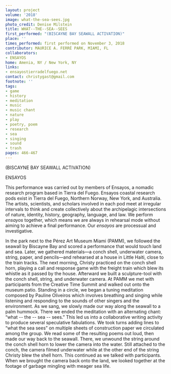 ```yaml
---
layout: project
volume: '2018'
image: what-the-sea-sees.jpg
photo_credit: Denise Milstein
title: WHAT--THE--SEA--SEES
first_performed: "(BISCAYNE BAY SEAWALL ACTIVATION)"
place: ''
times_performed: first performed on November 3, 2018
contributor: MAURICE A. FERRÉ PARK, MIAMI, FL
collaborators:
- ENSAYOS
home: Amenia, NY / New York, NY
links:
- ensayostierradelfuego.net
contact: christygast@gmail.com
footnote: ''
tags:
- game
- history
- meditation
- music
- music chant
- nature
- play
- poetry, poem
- research
- sea
- singing
- sound
- trash
pages: 466-467
---
```




(BISCAYNE BAY SEAWALL ACTIVATION)

ENSAYOS

This performance was carried out by members of Ensayos, a nomadic research program based in Tierra del Fuego. Ensayos coastal research pods exist in Tierra del Fuego, Northern Norway, New York, and Australia. The artists, scientists, and scholars involved in each pod meet at irregular intervals to think and create collectively about the archipelagic intersections of nature, identity, history, geography, language, and law. We perform _ensayos_ together, which means we are always in rehearsal mode without aiming to achieve a final performance. Our _ensayos_ are processual and investigative.

In the park next to the Pérez Art Museum Miami (PAMM), we followed the seawall by Biscayne Bay and scored a performance that would touch land and sea. Later, we gathered materials—a conch shell, underwater camera, string, paper, and pencils—and rehearsed at a house in Little Haiti, close to the train tracks. The next morning, Christy practiced on the conch shell horn, playing a call and response game with the freight train which blew its whistle as it passed by the house. Afterward we built a sculpture-tool with the conch shell, string, and underwater camera. At PAMM we met with participants from the Creative Time Summit and walked out onto the museum patio. Standing in a circle, we began a tuning meditation composed by Pauline Oliveiros which involves breathing and singing while listening and responding to the sounds of other singers and the environment. As we sang, we slowly made our way along the seawall to a palm hummock. There we ended the meditation with an alternating chant: “what -- the -- sea -- sees.” This led us into a collaborative writing activity to produce several speculative fabulations. We took turns adding lines to “what the sea sees” on multiple sheets of construction paper we circulated among the group. We read some of the resulting poems out loud, then made our way back to the seawall. There, we unwound the string around the conch shell horn to lower the camera into the water. Still attached to the conch, the camera filmed underwater while at the other end of the string Christy blew the shell horn. This continued as we talked with participants. When we brought the camera back onto the land, we looked together at the footage of garbage mingling with meager sea life.
